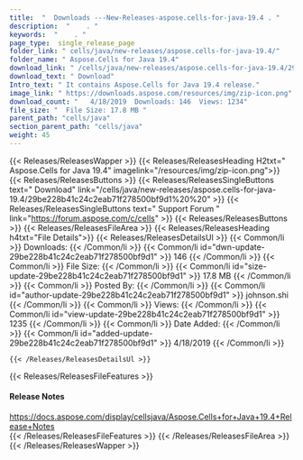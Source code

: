 ```yaml
---
title:  "  Downloads ---New-Releases-aspose.cells-for-java-19.4 . " 
description:  "    . " 
keywords:  "    . " 
page_type:  single_release_page
folder_link: " cells/java/new-releases/aspose.cells-for-java-19.4/"
folder_name: " Aspose.Cells for Java 19.4"
download_link: " /cells/java/new-releases/aspose.cells-for-java-19.4/29be228b41c24c2eab71f278500bf9d1"
download_text: " Download"
Intro_text: " It contains Aspose.Cells for Java 19.4 release."
image_link: " https://downloads.aspose.com/resources/img/zip-icon.png"
download_count: "   4/18/2019  Downloads: 146  Views: 1234"
file_size: "  File Size: 17.8 MB "
parent_path: "cells/java"
section_parent_path: "cells/java"
weight: 45 
---
```


{{< Releases/ReleasesWapper >}}
  {{< Releases/ReleasesHeading H2txt=" Aspose.Cells for Java 19.4" imagelink="/resources/img/zip-icon.png">}}
  {{< Releases/ReleasesButtons >}}
    {{< Releases/ReleasesSingleButtons text=" Download" link="/cells/java/new-releases/aspose.cells-for-java-19.4/29be228b41c24c2eab71f278500bf9d1%20%20" >}}
    {{< Releases/ReleasesSingleButtons text=" Support Forum " link="https://forum.aspose.com/c/cells" >}}
  {{< Releases/ReleasesButtons >}}
  {{< Releases/ReleasesFileArea >}}
    {{< Releases/ReleasesHeading h4txt="File Details">}}
    {{< Releases/ReleasesDetailsUl >}}
            {{< Common/li  >}} Downloads: {{< /Common/li >}} 
      {{< Common/li id="dwn-update-29be228b41c24c2eab71f278500bf9d1" >}} 146 {{< /Common/li >}} 
      {{< Common/li  >}} File Size: {{< /Common/li >}} 
      {{< Common/li id="size-update-29be228b41c24c2eab71f278500bf9d1" >}} 17.8 MB {{< /Common/li >}} 
      {{< Common/li  >}} Posted By: {{< /Common/li >}} 
      {{< Common/li id="author-update-29be228b41c24c2eab71f278500bf9d1" >}} johnson.shi {{< /Common/li >}} 
      {{< Common/li  >}} Views: {{< /Common/li >}} 
      {{< Common/li id="view-update-29be228b41c24c2eab71f278500bf9d1" >}} 1235 {{< /Common/li >}} 
      {{< Common/li  >}} Date Added: {{< /Common/li >}} 
      {{< Common/li id="added-update-29be228b41c24c2eab71f278500bf9d1" >}} 4/18/2019 {{< /Common/li >}} 

    {{< /Releases/ReleasesDetailsUl >}}

  {{< Releases/ReleasesFileFeatures >}}
      <h4>Release Notes</h4><div><a href="https://docs.aspose.com/display/cellsjava/Aspose.Cells+for+Java+19.4+Release+Notes">https://docs.aspose.com/display/cellsjava/Aspose.Cells+for+Java+19.4+Release+Notes</a></div>
  {{< /Releases/ReleasesFileFeatures >}}
 {{< /Releases/ReleasesFileArea >}}
{{< /Releases/ReleasesWapper >}}


